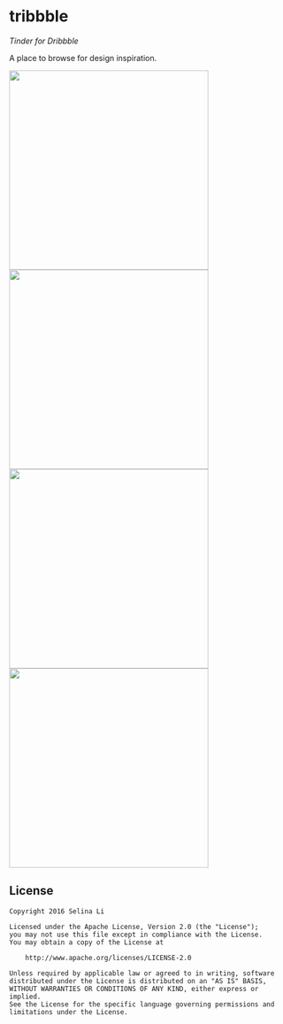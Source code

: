 tribbble
=======
*Tinder for Dribbble*

A place to browse for design inspiration.

<img src="https://raw.githubusercontent.com/ItsSelina/tribble/master/screenshots/deck.png" width="360"/>
<img src="https://raw.githubusercontent.com/ItsSelina/tribble/master/screenshots/archive.png" width="360"/>
<img src="https://raw.githubusercontent.com/ItsSelina/tribble/master/screenshots/palette.png" width="360"/>
<img src="https://raw.githubusercontent.com/ItsSelina/tribble/master/screenshots/swipe.gif" width="360"/>

License
-------
    Copyright 2016 Selina Li

    Licensed under the Apache License, Version 2.0 (the "License");
    you may not use this file except in compliance with the License.
    You may obtain a copy of the License at

        http://www.apache.org/licenses/LICENSE-2.0

    Unless required by applicable law or agreed to in writing, software
    distributed under the License is distributed on an "AS IS" BASIS,
    WITHOUT WARRANTIES OR CONDITIONS OF ANY KIND, either express or implied.
    See the License for the specific language governing permissions and
    limitations under the License.
